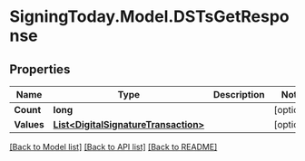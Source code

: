 
# SigningToday.Model.DSTsGetResponse

## Properties

Name | Type | Description | Notes
------------ | ------------- | ------------- | -------------
**Count** | **long** |  | [optional] 
**Values** | [**List&lt;DigitalSignatureTransaction&gt;**](DigitalSignatureTransaction.md) |  | [optional] 

[[Back to Model list]](../README.md#documentation-for-models)
[[Back to API list]](../README.md#documentation-for-api-endpoints)
[[Back to README]](../README.md)


